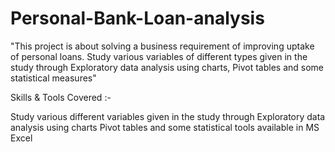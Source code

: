 # Personal-Bank-Loan-analysis

"This project is about solving a business requirement of improving uptake of personal loans. Study various variables of different types given in the study through Exploratory data analysis using charts, Pivot tables and some statistical measures"

Skills & Tools Covered :-

Study various different variables given in the study through Exploratory data analysis using charts
Pivot tables and some statistical tools available in MS Excel

